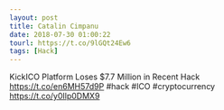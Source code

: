 ```yaml
---
layout: post
title: Catalin Cimpanu
date: 2018-07-30 01:00:22
tourl: https://t.co/9lGQt24Ew6
tags: [Hack]
---
```

KickICO Platform Loses $7.7 Million in Recent Hack https://t.co/en6MH57d9P #hack #ICO #cryptocurrency https://t.co/y0Ilp0DMX9